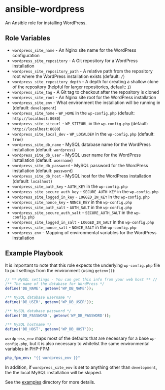 # ansible-wordpress

An Ansible role for installing WordPress.

## Role Variables

- `wordpress_site_name` - An Nginx site name for the WordPress configuration
- `wordpress_site_repository` - A Git repository for a WordPress installation
- `wordpress_site_repository_path` - A relative path from the repository root where the WordPress installation exists (default: `/`)
- `wordpress_site_repository_depth` - A depth for creating a shallow clone of the repository (helpful for larger repositories, default: `1`)
- `wordpress_site_tag` - A Git tag to checkout after the repository is cloned
- `wordpress_site_root` - An Nginx site root for the WordPress installation
- `wordpress_site_env` - What environment the installation will be running in (default: `development`)
- `wordpress_site_home` - `WP_HOME` in the `wp-config.php` (default: `http://localhost:8080`)
- `wordpress_site_siteurl` - `WP_SITEURL` in the `wp-config.php` (default: `http://localhost:8080`)
- `wordpress_site_local_dev` - `WP_LOCALDEV` in the `wp-config.php` (default: `true`)
- `wordpress_site_db_name` - MySQL database name for the WordPress installation (default: `wordpress`)
- `wordpress_site_db_user` - MySQL user name for the WordPress installation (default: `username`)
- `wordpress_site_db_password` - MySQL password for the WordPress installation (default: `password`)
- `wordpress_site_db_host` - MySQL host for the WordPress installation (default: `localhost`)
- `wordpress_site_auth_key` - `AUTH_KEY` in the `wp-config.php`
- `wordpress_site_secure_auth_key` - `SECURE_AUTH_KEY` in the `wp-config.php`
- `wordpress_site_logged_in_key` - `LOGGED_IN_KEY` in the `wp-config.php`
- `wordpress_site_nonce_key` - `NONCE_KEY` in the `wp-config.php`
- `wordpress_site_auth_salt` - `AUTH_SALT` in the `wp-config.php`
- `wordpress_site_secure_auth_salt` - `SECURE_AUTH_SALT` in the `wp-config.php`
- `wordpress_site_logged_in_salt` - `LOGGED_IN_SALT` in the `wp-config.php`
- `wordpress_site_nonce_salt` - `NONCE_SALT` in the `wp-config.php`
- `wordpress_env` - Mapping of environmental variables for the WordPress installation

## Example Playbook

It is important to note that this role expects the underlying `wp-config.php` file to pull settings from the environment (using `getenv()`):

```php
// ** MySQL settings - You can get this info from your web host ** //
/** The name of the database for WordPress */
define('DB_NAME', getenv('WP_DB_NAME'));

/** MySQL database username */
define('DB_USER', getenv('WP_DB_USER'));

/** MySQL database password */
define('DB_PASSWORD', getenv('WP_DB_PASSWORD'));

/** MySQL hostname */
define('DB_HOST', getenv('WP_DB_HOST'));
```

`wordpress_env` maps most of the defaults that are necessary for a base `wp-config.php`, but it is also necessary to whitelist the same environmental variables in PHP-FPM:

```yaml
php_fpm_env: "{{ wordpress_env }}"
```

In addition, if `wordpress_site_env` is set to anything other than `development`, the the local MySQL installation will be skipped.

See the [examples](./examples/) directory for more details.
